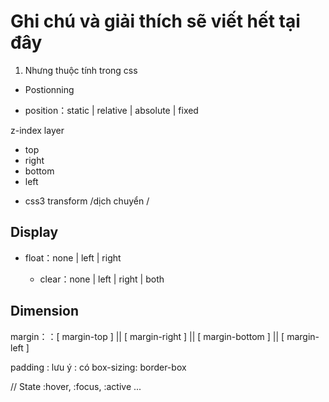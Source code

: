 # Ghi chú và giải thích sẽ viết hết tại đây 

1. Nhưng thuộc tính trong css 

 + Postionning 

* position：static | relative | absolute | fixed

z-index layer

+ top
+ right
+ bottom
+ left 

* css3 transform /dịch chuyển / 

## Display 

* float：none | left | right

	+ clear：none | left | right | both


## Dimension 

margin：：[ margin-top ] || [ margin-right ] || [ margin-bottom ] || [ margin-left ]

padding : lưu ý : có box-sizing: border-box


// State :hover, :focus, :active ... 